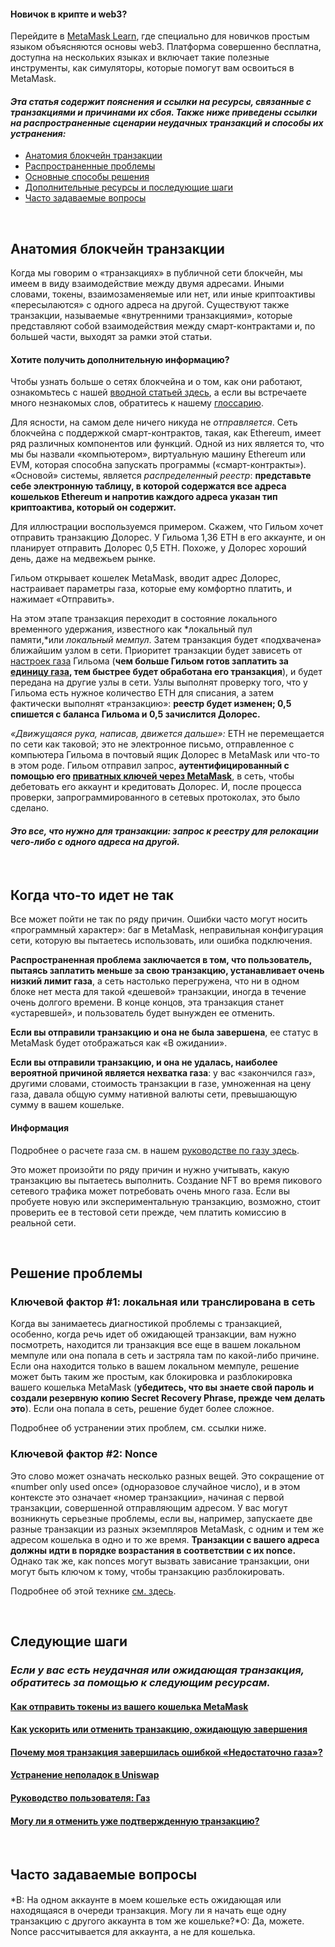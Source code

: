 
#### Новичок в крипте и web3?


Перейдите в [MetaMask Learn](https://learn.metamask.io/), где специально для новичков простым языком объясняются основы web3. Платформа совершенно бесплатна, доступна на нескольких языках и включает такие полезные инструменты, как симуляторы, которые помогут вам освоиться в MetaMask.



#### *Эта статья содержит пояснения и ссылки на ресурсы, связанные с транзакциями и причинами их сбоя. Также ниже приведены ссылки на распространенные сценарии неудачных транзакций и способы их устранения:*


* [Анатомия блокчейн транзакции](#h_01G79J04D0EN1VD8VS7C7J7KD1)
* [Распространенные проблемы](#h_01G79J09NWA8CGR4VYC2PT5B6Y)
* [Основные способы решения](#h_01G79J0J8JTRPM9MRB76EN1GPP)
* [Дополнительные ресурсы и последующие шаги](#h_01G79J0RP8ZMZ1V1SKQY70TXCT)
* [Часто задаваемые вопросы](#h_01G79J18RBK27GZCF10CGN9GKP)


 


**Анатомия блокчейн транзакции**
--------------------------------


Когда мы говорим о «транзакциях» в публичной сети блокчейн, мы имеем в виду взаимодействие между двумя адресами. Иными словами, токены, взаимозаменяемые или нет, или иные криптоактивы «пересылаются» с одного адреса на другой. Существуют также транзакции, называемые «внутренними транзакциями», которые представляют собой взаимодействия между смарт-контрактами и, по большей части, выходят за рамки этой статьи.



#### Хотите получить дополнительную информацию?


Чтобы узнать больше о сетях блокчейна и о том, как они работают, ознакомьтесь с нашей [вводной статьей здесь](https://metamask.zendesk.com/hc/en-us/articles/360015489611-Learn-the-basics-of-blockchains-and-Ethereum-miners-and-validators-gas-cryptocurrencies-and-NFTs-block-explorer-networks-etc-), а если вы встречаете много незнакомых слов, обратитесь к нашему [глоссарию](https://consensys.net/knowledge-base/a-blockchain-glossary-for-beginners/).



Для ясности, на самом деле ничего никуда не *отправляется*. Сеть блокчейна с поддержкой смарт-контрактов, такая, как Ethereum, имеет ряд различных компонентов или функций. Одной из них является то, что мы бы назвали «компьютером», виртуальную машину Ethereum или EVM, которая способна запускать программы («смарт-контракты»). «Основой» системы, является *распределенный реестр*: **представьте себе электронную таблицу, в которой содержатся все адреса кошельков Ethereum и напротив каждого адреса указан тип криптоактива, который он содержит.** 


Для иллюстрации воспользуемся примером. Скажем, что Гильом хочет отправить транзакцию Долорес. У Гильома 1,36 ETH в его аккаунте, и он планирует отправить Долорес 0,5 ETH. Похоже, у Долорес хороший день, даже на медвежьем рынке. 


Гильом открывает кошелек MetaMask, вводит адрес Долорес, настраивает параметры газа, которые ему комфортно платить, и нажимает «Отправить».


На этом этапе транзакция переходит в состояние локального временного удержания, известного как *локальный пул памяти,*или *локальный мемпул*. Затем транзакция будет «подхвачена» ближайшим узлом в сети. Приоритет транзакции будет зависеть от [настроек газа](https://metamask.zendesk.com/hc/en-us/articles/360022895972-Using-advanced-gas-controls) Гильома (**чем больше Гильом готов заплатить за [единицу газа](https://metamask.zendesk.com/hc/en-us/articles/4404600179227-User-Guide-Gas), тем быстрее будет обработана его транзакция**), и будет передана на другие узлы в сети. Узлы выполнят проверку того, что у Гильома есть нужное количество ETH для списания, а затем фактически выполнят «транзакцию»: **реестр будет изменен; 0,5 спишется с баланса Гильома и 0,5 зачислится Долорес.**


*«Движущаяся рука, написав, движется дальше»:* ETH не перемещается по сети как таковой; это не электронное письмо, отправленное с компьютера Гильома в почтовый ящик Долорес в MetaMask или что-то в этом роде. Гильом отправил запрос, **аутентифицированный с помощью его [приватных ключей через MetaMask](https://metamask.zendesk.com/hc/en-us/articles/4404722782107-User-guide-Secret-Recovery-Phrase-password-and-private-keys)**, в сеть, чтобы дебетовать его аккаунт и кредитовать Долорес. И, после процесса проверки, запрограммированного в сетевых протоколах, это было сделано. 


#### *Это все, что нужно для транзакции: запрос к реестру для релокации чего-либо с одного адреса на другой.*


 


**Когда что-то идет не так**
----------------------------


Все может пойти не так по ряду причин. Ошибки часто могут носить «программный характер»: баг в MetaMask, неправильная конфигурация сети, которую вы пытаетесь использовать, или ошибка подключения.


**Распространенная проблема заключается в том, что пользователь, пытаясь заплатить меньше за свою транзакцию, устанавливает очень низкий лимит газа**, а сеть настолько перегружена, что ни в одном блоке нет места для такой «дешевой» транзакции, иногда в течение очень долгого времени. В конце концов, эта транзакция станет «устаревшей», и пользователь будет вынужден ее отменить. 


**Если вы отправили транзакцию и она не была завершена**, ее статус в MetaMask будет отображаться как «В ожидании». 


**Если вы отправили транзакцию, и она не удалась, наиболее вероятной причиной является нехватка газа**: у вас «закончился газ», другими словами, стоимость транзакции в газе, умноженная на цену газа, давала общую сумму нативной валюты сети, превышающую сумму в вашем кошельке. 



#### Информация


Подробнее о расчете газа см. в нашем [руководстве по газу здесь](https://metamask.zendesk.com/hc/en-us/articles/4404600179227-User-Guide-Gas).



Это может произойти по ряду причин и нужно учитывать, какую транзакцию вы пытаетесь выполнить. Создание NFT во время пикового сетевого трафика может потребовать очень много газа. Если вы пробуете новую или экспериментальную транзакцию, возможно, стоит проверить ее в тестовой сети прежде, чем платить комиссию в реальной сети.


 


**Решение проблемы**
--------------------


### **Ключевой фактор #1: локальная или транслирована в сеть**


Когда вы занимаетесь диагностикой проблемы с транзакцией, особенно, когда речь идет об ожидающей транзакции, вам нужно посмотреть, находится ли транзакция все еще в вашем локальном мемпуле или она попала в сеть и застряла там по какой-либо причине. Если она находится только в вашем локальном мемпуле, решение может быть таким же простым, как блокировка и разблокировка вашего кошелька MetaMask (**убедитесь, что вы знаете свой пароль и создали резервную копию Secret Recovery Phrase, прежде чем делать это**). Если она попала в сеть, решение будет более сложное.


Подробнее об устранении этих проблем, см. ссылки ниже.  
  



### **Ключевой фактор #2: Nonce**


Это слово может означать несколько разных вещей. Это сокращение от «number only used once» (одноразовое случайное число), и в этом контексте это означает «номер транзакции», начиная с первой транзакции, совершенной отправляющим адресом. У вас могут возникнуть серьезные проблемы, если вы, например, запускаете две разные транзакции из разных экземпляров MetaMask, с одним и тем же адресом кошелька в одно и то же время. **Транзакции с вашего адреса должны идти в порядке возрастания в соответствии с их nonce.** Однако так же, как nonces могут вызвать зависание транзакции, они могут быть ключом к тому, чтобы транзакцию разблокировать.


Подробнее об этой технике [см. здесь](https://metamask.zendesk.com/hc/en-us/articles/360015489251-How-to-Speed-Up-or-Cancel-a-Pending-Transaction).


 


**Следующие шаги**
------------------


### *Если у вас есть неудачная или ожидающая транзакция, обратитесь за помощью к следующим ресурсам.*


#### [Как отправить токены из вашего кошелька MetaMask](https://metamask.zendesk.com/hc/en-us/articles/360015488931)


#### [Как ускорить или отменить транзакцию, ожидающую завершения](https://metamask.zendesk.com/hc/en-us/articles/360015489251-How-to-Speed-Up-or-Cancel-a-Pending-Transaction)


#### [Почему моя транзакция завершилась ошибкой «Недостаточно газа»?](https://metamask.zendesk.com/hc/en-us/articles/360038849792-Why-did-my-transaction-fail-with-an-Out-of-Gas-error-How-can-I-fix-it-)


#### [Устранение неполадок в Uniswap](https://metamask.zendesk.com/hc/en-us/articles/360053394291-Uniswap-support-and-troubleshooting-tips)


#### [Руководство пользователя: Газ](https://metamask.zendesk.com/hc/en-us/articles/4404600179227-User-Guide-Gas)


#### [Могу ли я отменить уже подтвержденную транзакцию?](https://metamask.zendesk.com/hc/en-us/articles/360059957352-Can-I-reverse-an-already-confirmed-transaction-)


 


**Часто задаваемые вопросы**
----------------------------


#### 
*В: На одном аккаунте в моем кошельке есть ожидающая или находящаяся в очереди транзакция. Могу ли я начать еще одну транзакцию с другого аккаунта в том же кошельке?*О: Да, можете. Nonce рассчитывается для аккаунта, а не для кошелька.

